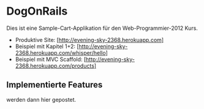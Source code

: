 # DogOnRails

Dies ist eine Sample-Cart-Applikation für den Web-Programmier-2012 Kurs.

* Produktive Site: [http://evening-sky-2368.herokuapp.com]
* Beispiel mit Kapitel 1+2: [http://evening-sky-2368.herokuapp.com/whisper/hello]
* Beispiel mit MVC Scaffold: [http://evening-sky-2368.herokuapp.com/products]

## Implementierte Features

werden dann hier gepostet.
